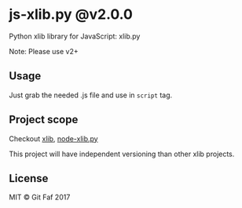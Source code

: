# js-xlib.py @v2.0.0

Python xlib library for JavaScript: xlib.py

Note: Please use v2+

## Usage

Just grab the needed .js file and use in `script` tag.

## Project scope

Checkout [xlib](https://github.com/gitfaf/xlib), [node-xlib.py](https://github.com/gitfaf/node-xlib.py)

This project will have independent versioning than other xlib projects.

## License

MIT &copy; Git Faf 2017
